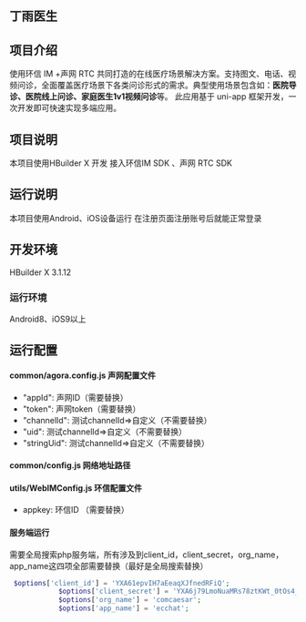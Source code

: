 ## 丁雨医生

## 项目介绍
使用环信 IM  +声网 RTC 共同打造的在线医疗场景解决方案。支持图文、电话、视频问诊，全面覆盖医疗场景下各类问诊形式的需求。典型使用场景包含如：**医院导诊、医院线上问诊、家庭医生1v1视频问诊**等。
此应用基于 uni-app 框架开发，一次开发即可快速实现多端应用。

## 项目说明 
本项目使用HBuilder X 开发
接入环信IM SDK 、声网 RTC SDK

## 运行说明 
本项目使用Android、iOS设备运行
在注册页面注册账号后就能正常登录

## 开发环境 
HBuilder X 3.1.12

### 运行环境 
Android8、iOS9以上

## 运行配置
#### common/agora.config.js 声网配置文件
- "appId":			声网ID（需要替换）
- "token":			声网token（需要替换）
- "channelId":		测试channelId=>自定义（不需要替换）
- "uid":			测试channelId=>自定义（不需要替换）
- "stringUid":		测试channelId=>自定义（不需要替换）

#### common/config.js  网络地址路径

#### utils/WebIMConfig.js 环信配置文件
- appkey:			环信ID （需要替换）


#### 服务端运行
需要全局搜索php服务端，所有涉及到client_id，client_secret，org_name，app_name这四项全部需要替换（最好是全局搜索替换）
```php
 $options['client_id'] = 'YXA61epvIH7aEeaqXJfnedRFiQ';
            $options['client_secret'] = 'YXA6j79LmoNuaMRs78ztKWt_0tOs4_c'; 
            $options['org_name'] = 'comcaesar';
            $options['app_name'] = 'ecchat'; 
```

